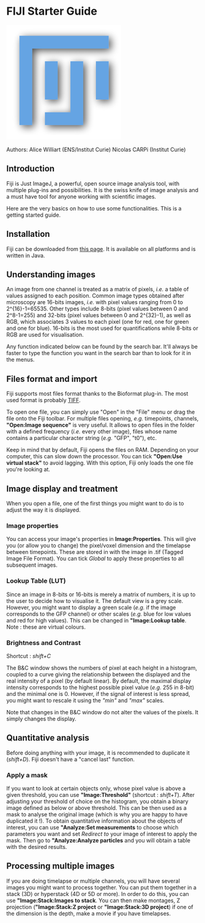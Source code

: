 # FIJI Starter Guide

![fiji](fiji-logo.png)

Authors: Alice Williart (ENS/Institut Curie)
Nicolas CARPi (Institut Curie)

## Introduction

Fiji is Just ImageJ, a powerful, open source image analysis tool, with multiple plug-ins and possibilities. It is the swiss knife of image analysis and a must have tool for anyone working with scientific images.

Here are the very basics on how to use some functionalities. This is a getting started guide.

## Installation

Fiji can be downloaded from [this page](http://fiji.sc/#download). It is available on all platforms and is written in Java.

## Understanding images

An image from one channel is treated as a matrix of pixels, _i.e._ a table of values assigned to each position. Common image types obtained after microscopy are 16-bits images, _i.e._ with pixel values ranging from 0 to 2^{16}-1=65535. Other types include 8-bits (pixel values between 0 and 2^8-1=255) and 32-bits (pixel values between 0 and 2^{32}-1), as well as RGB, which associates 3 values to each pixel (one for red, one for green and one for blue). 16-bits is the most used for quantifications while 8-bits or RGB are used for visualisation.

Any function indicated below can be found by the search bar. It'll always be faster to type the function you want in the search bar than to look for it in the menus.

## Files format and import

Fiji supports most files format thanks to the Bioformat plug-in. The most used format is probably [TIFF](https://en.wikipedia.org/wiki/TIFF).

To open one file, you can simply use "Open" in the "File" menu or drag the file onto the Fiji toolbar. For multiple files opening, _e.g._ timepoints, channels, **"Open:Image sequence"** is very useful. It allows to open files in the folder with a defined frequency (_i.e._ every other image), files whose name contains a particular character string (_e.g._ "GFP", "t0"), etc.

Keep in mind that by default, Fiji opens the files on RAM. Depending on your computer, this can slow down the processor. You can tick **"Open:Use virtual stack"** to avoid lagging. With this option, Fiji only loads the one file you're looking at.

## Image display and treatment

When you open a file, one of the first things you might want to do is to adjust the way it is displayed.

### Image properties

You can access your image's properties in **Image:Properties**. This will give you (or allow you to change) the pixel/voxel dimension and the timelapse between timepoints. These are stored in with the image in .tif (Tagged Image File Format). You can tick _Global_ to apply these properties to all subsequent images.

### Lookup Table (LUT)

Since an image in 8-bits or 16-bits is merely a matrix of numbers, it is up to the user to decide how to visualise it. The default view is a grey scale. However, you might want to display a green scale (_e.g._ if the image corresponds to the GFP channel) or other scales (_e.g._ blue for low values and red for high values). This can be changed in **"Image:Lookup table**. Note : these are virtual colours.

### Brightness and Contrast

Shortcut : _shift+C_

The B&C window shows the numbers of pixel at each height in a histogram, coupled to a curve giving the relationship between the displayed and the real intensity of a pixel (by default linear). By default, the maximal display intensity corresponds to the highest possible pixel value (_e.g._ 255 in 8-bit) and the minimal one is 0. However, if the signal of interest is less spread, you might want to rescale it using the _"min"_ and _"max"_ scales.

Note that changes in the B&C window do not alter the values of the pixels. It simply changes the display.

## Quantitative analysis

Before doing anything with your image, it is recommended to duplicate it (_shift+D_). Fiji doesn't have a "cancel last" function.

### Apply a mask

If you want to look at certain objects only, whose pixel value is above a given threshold, you can use **"Image:Threshold"** (shortcut : _shift+T_). After adjusting your threshold of choice on the histogram, you obtain a binary image defined as below or above threshold. This can be then used as a mask to analyse the original image (which is why you are happy to have duplicated it !). To obtain quantitative information about the objects of interest, you can use **"Analyze:Set measurements** to choose which parameters you want and set _Redirect to_ your image of interest to apply the mask. Then go to **"Analyze:Analyze particles** and you will obtain a table with the desired results.

## Processing multiple images

If you are doing timelapse or multiple channels, you will have several images you might want to process together. You can put them together in a stack (3D) or hyperstack (4D or 5D or more). In order to do this, you can use **"Image:Stack:Images to stack**. You can then make montages, Z projection (**"Image:Stack:Z project** or **"Image:Stack:3D project**) if one of the dimension is the depth, make a movie if you have timelapses.
